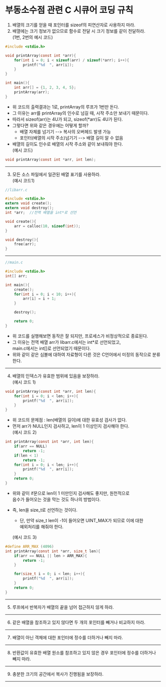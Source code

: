부동소수점 관련 C 시큐어 코딩 규칙
======

1. 배열의 크기를 얻을 때 포인터를 sizeof의 피연산자로 사용하지 마라.   
2. 배열에는 크기 정보가 없으므로 함수로 전달 시 크기 정보를 같이 전달하라.   
   (1번, 2번의 예시 코드)
```C
#include <stdio.h>

void printArray(const int *arr){
    for(int i = 0; i < sizeof(arr) / sizeof(*arr); i++){
        printf("%d  ", arr[i]);
    }
}

int main(){
    int arr[] = {1, 2, 3, 4, 5};
    printArray(arr);
}
```
* 위 코드의 출력결과는 1로, printArray의 루프가 1번만 돈다.
* 그 이유는 arr를 printArray의 인수로 넘길 때, 시작 주소만 보내기 때문이다.
* 따라서 sizeof(arr)는 4U가 되고, sizeof(*arr)도 4U가 된다.
* 그렇다면 위와 같은 경우에는 어떻게 할까?
  * 배열 자체를 넘기기 --> 복사의 오버헤드 발생 가능
  * 포인터(배열의 시작 주소)넘기기 --> 배열 길이 알 수 없음
* 배열의 길이도 인수로 배열의 시작 주소와 같이 보내줘야 한다.   
  (예시 코드)
```C
void printArray(const int *arr, int len);
```
<hr/>

3. 모든 소스 파일에서 일관된 배열 표기를 사용하라.   
   (예시 코드1)
```C
//libarr.c

#include <stdio.h>
extern void create();
extern void destroy();
int *arr;  //전역 배열을 int*로 선언

void create(){
    arr = calloc(10, sizeof(int));
}

void destroy(){
    free(arr);
}
```
<hr/>

```C
//main.c

#include <stdio.h>
int[] arr;

int main(){
    create();
    for(int i = 0; i < 10; i++){
        arr[i] = i + 1;
    }

    destroy();

    return 0;
}
```
* 위 코드를 실행해보면 동작은 잘 되지만, 프로세스가 비정상적으로 종료된다.
* 그 이유는 전역 배열 arr가 libarr.c에서는 int*로 선언되었고,   
  main.c에서는 int[]로 선언되었기 때문이다.
* 위와 같이 같은 심볼에 대하여 자료형이 다른 것은 C언어에서 미정의 동작으로 분류한다.
<hr/>

4. 배열의 인덱스가 유효한 범위에 있음을 보장하라.   
   (예시 코드 1)
```C
void printArray(const int *arr, int len){
    for(int i = 0; i < len; i++){
        printf("%d  ", arr[i]);
    }
}
```
* 위 코드의 문제점 : len(배열의 길이)에 대한 유효성 검사가 없다.
* 먼저 arr가 NULL인지 검사하고, len이 1 이상인지 검사해야 한다.   
  (예시 코드 2)   
```C
int printArray(const int *arr, int len){
    if(arr == NULL)
        return -1;
    if(len < 1)
        return -1;
    for(int i = 0; i < len; i++){
        printf("%d  ", arr[i]);
    }
    return 0;
}
```
* 위와 같이 if문으로 len이 1 미만인지 검사해도 좋지만, 원천적으로   
  음수가 들어오는 것을 막는 것도 하나의 방법이다.
* 즉, len을 size_t로 선언하는 것이다.   
  * 단, 만약 size_t len이 -1이 들어오면 UINT_MAX가 되므로 이에 대한   
  예외처리를 해줘야 한다.        

  (예시 코드 3)
```C
#define ARR_MAX (4096)
int printArray(const int *arr, size_t len){
    if(arr == NULL || len > ARR_MAX){
        return -1;
    }

    for(size_t i = 0; i < len; i++){
        printf("%d  ", arr[i]);
    }
    return 0;
}
```
<hr/>

5. 루프에서 반복자가 배열의 끝을 넘어 접근하지 않게 하라.
<hr/>

6. 같은 배열을 참조하고 있지 않다면 두 개의 포인터를 빼거나 비교하지 마라.
<hr/>

7. 배열이 아닌 객체에 대한 포인터에 정수를 더하거나 빼지 마라.
<hr/>

8. 반환값이 유효한 배열 원소를 참조하고 있지 않은 경우 포인터에 정수를 더하거나 빼지 마라.
<hr/>

9. 충분한 크기의 공간에서 복사가 진행됨을 보장하라.   
<hr/>

